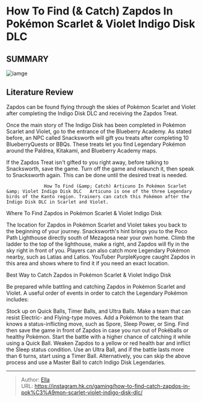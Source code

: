 # How To Find (&amp; Catch) Zapdos In Pokémon Scarlet &amp; Violet Indigo Disk DLC


## SUMMARY 

![iamge](https://static1.srcdn.com/wordpress/wp-content/uploads/2024/01/how-to-find-catch-zapdos-in-pok-mon-scarlet-violet-indigo-disk-dlc.jpg)

## Literature Review

Zapdos can be found flying through the skies of Pokémon Scarlet and Violet after completing the Indigo Disk DLC and receiving the Zapdos Treat.





Once the main story of The Indigo Disk has been completed in Pokémon Scarlet and Violet, go to the entrance of the Blueberry Academy. As stated before, an NPC called Snacksworth will gift you treats after completing 10 BlueberryQuests or BBQs. These treats let you find Legendary Pokémon around the Paldrea, Kitakami, and Blueberry Academy maps.






If the Zapdos Treat isn&#39;t gifted to you right away, before talking to Snacksworth, save the game. Turn off the game and relaunch it, then speak to Snacksworth again. This can be done until the desired treat is needed.




                  How To Find (&amp; Catch) Articuno In Pokémon Scarlet &amp; Violet Indigo Disk DLC   Articuno is one of the three Legendary birds of the Kanto region. Trainers can catch this Pokémon after the Indigo Disk DLC in Scarlet and Violet.   


 Where To Find Zapdos in Pokémon Scarlet &amp; Violet Indigo Disk 
          

The location for Zapdos in Pokémon Scarlet and Violet takes you back to the beginning of your journey. Snacksworth&#39;s hint brings you to the Poco Path Lighthouse directly south of Mezagosa near your own home. Climb the ladder to the top of the lighthouse, make a right, and Zapdos will fly in the sky right in front of you. Players can also catch more Legendary Pokémon nearby, such as Latias and Latios. YouTuber PurpleKyogre caught Zapdos in this area and shows where to find it if you need an exact location.





 



 Best Way to Catch Zapdos in Pokémon Scarlet &amp; Violet Indigo Disk 
          

Be prepared while battling and catching Zapdos in Pokémon Scarlet and Violet. A useful order of events in order to catch the Legendary Pokémon includes:

  Stock up on Quick Balls, Timer Balls, and Ultra Balls.   Make a team that can resist Electric- and Flying-type moves.   Add a Pokémon to the team that knows a status-inflicting move, such as Spore, Sleep Power, or Sing.   Find then save the game in front of Zapdos in case you run out of Pokéballs or healthy Pokémon.   Start the battle with a higher chance of catching it while using a Quick Ball.   Weaken Zapdos to a yellow or red health bar and inflict the Sleep status condition.   Use an Ultra Ball, and if the battle lasts more than 6 turns, start using a Timer Ball.   Alternatively, you can skip the above process and use a Master Ball to catch Indigo Disk Legendaries.  






---

> Author: [Ella](https://instagram.hk.cn/)  
> URL: https://instagram.hk.cn/gaming/how-to-find-catch-zapdos-in-pok%C3%A9mon-scarlet-violet-indigo-disk-dlc/  

